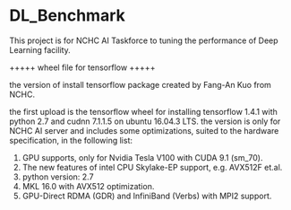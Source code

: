 # DL_Benchmark
This project is for NCHC AI Taskforce to tuning the performance of Deep Learning facility.

+++++  wheel file for tensorflow +++++

the version of install tensorflow package created by Fang-An Kuo from NCHC.
    
the first upload is the tensorflow wheel for installing tensorflow 1.4.1 with python 2.7 and cudnn 7.1.1.5 on ubuntu 16.04.3 LTS.
the version is only for NCHC AI server and includes some optimizations, suited to the hardware specification, in the following list:
1. GPU supports, only for Nvidia Tesla V100 with CUDA 9.1 (sm_70).
2. The new features of intel CPU Skylake-EP support, e.g. AVX512F et.al.
3. python version: 2.7
4. MKL 16.0 with AVX512 optimization.
5. GPU-Direct RDMA (GDR) and InfiniBand (Verbs) with MPI2 support.

